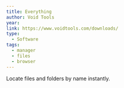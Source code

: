 ```yaml
---
title: Everything
author: Void Tools
year: 
link: https://www.voidtools.com/downloads/
type:
  - Software
tags:
  - manager
  - files
  - browser
---
```

Locate files and folders by name instantly.